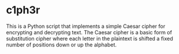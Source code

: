 # c1ph3r
This is a Python script that implements a simple Caesar cipher for encrypting and decrypting text. The Caesar cipher is a basic form of substitution cipher where each letter in the plaintext is shifted a fixed number of positions down or up the alphabet.

